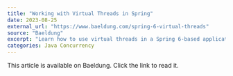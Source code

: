 ```yaml
---
title: "Working with Virtual Threads in Spring"
date: 2023-08-25
external_url: "https://www.baeldung.com/spring-6-virtual-threads"
source: "Baeldung"
excerpt: "Learn how to use virtual threads in a Spring 6-based application."
categories: Java Concurrency
---
```


This article is available on Baeldung. Click the link to read it. 